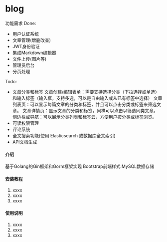 # blog
功能需求
Done:
- 用户认证系统
- 文章管理(增删改查)
- JWT身份验证
- 集成Markdown编辑器
- 文件上传(图片等)
- 管理员后台
- 分页处理

Todo:
- 文章分类和标签
    文章创建/编辑表单：需要支持选择分类（下拉选择或单选）和输入标签（输入框，支持多选，可以是自由输入或从已有标签中选择）
    文章列表页：可以显示每篇文章的分类和标签，并且可以点击分类或标签来筛选文章。
    文章详情页：显示文章的分类和标签，同样可以点击以筛选同类文章。
    侧边栏或导航：可以展示分类列表和标签云，方便用户按分类或标签浏览。
- 可读权限管理
- 评论系统
- 全文搜索功能(使用 Elasticsearch 或数据库全文索引)
- API文档生成


#### 介绍
基于Golang的Gin框架和Gorm框架实现
Bootstrap前端样式
MySQL数据存储


#### 安装教程

1.  xxxx
2.  xxxx
3.  xxxx

#### 使用说明

1.  xxxx
2.  xxxx
3.  xxxx
